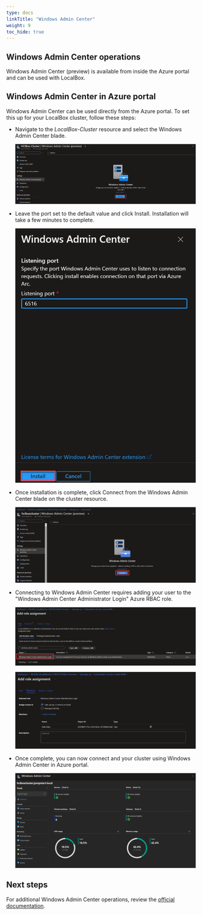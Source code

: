 ```yaml
---
type: docs
linkTitle: "Windows Admin Center"
weight: 9
toc_hide: true
---
```


## Windows Admin Center operations

Windows Admin Center (preview) is available from inside the Azure portal and can be used with LocalBox.

## Windows Admin Center in Azure portal

Windows Admin Center can be used directly from the Azure portal. To set this up for your LocalBox cluster, follow these steps:

- Navigate to the _LocalBox-Cluster_ resource and select the Windows Admin Center blade.

  ![Screenshot showing opening WAC in portal](./wac_portal_setup_1.png)

- Leave the port set to the default value and click Install. Installation will take a few minutes to complete.

  ![Screenshot showing installing WAC in portal](./wac_portal_setup_2.png)

- Once installation is complete, click Connect from the Windows Admin Center blade on the cluster resource.

  ![Screenshot showing connecting to WAC in portal](./wac_connect.png)

- Connecting to Windows Admin Center requires adding your user to the "Windows Admin Center Administrator Login" Azure RBAC role.

  ![Screenshot showing adding user to role 1](./wac_add_role_assignment_role.png)

  ![Screenshot showing adding user to role 2](./wac_add_role_assignment_member.png)

- Once complete, you can now connect and your cluster using Windows Admin Center in Azure portal.

  ![Screenshot showing Windows Admin Center in Azure portal](./wac_portal.png)

## Next steps

For additional Windows Admin Center operations, review the [official documentation](https://learn.microsoft.com/windows-server/manage/windows-admin-center/overview).
